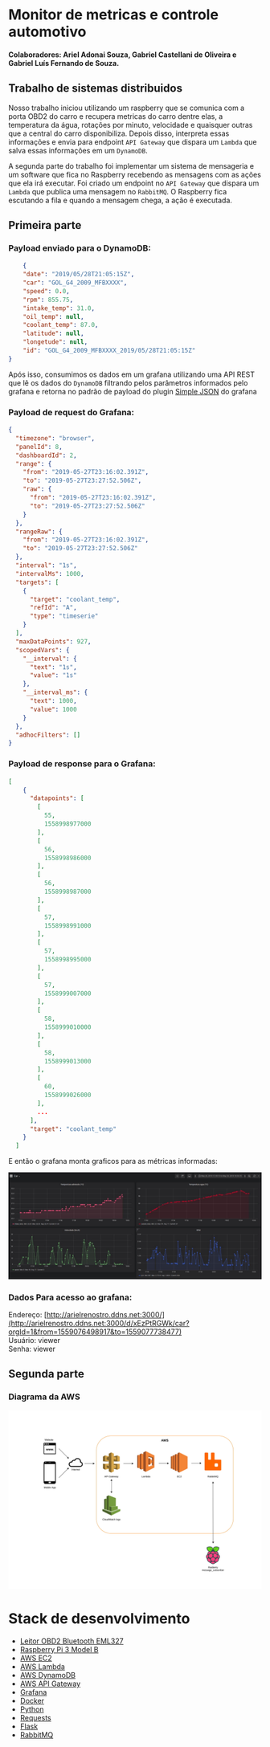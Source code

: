 # Monitor de metricas e controle automotivo

#### Colaboradores: Ariel Adonai Souza, Gabriel Castellani de Oliveira e Gabriel Luís Fernando de Souza.

## Trabalho de sistemas distribuidos

Nosso trabalho iniciou utilizando um raspberry que se comunica com a porta OBD2 do carro e recupera metricas do carro dentre elas, a temperatura da água, rotações por minuto, velocidade e quaisquer outras que a central do carro disponibiliza. Depois disso, interpreta essas informações e envia para endpoint `API Gateway` que dispara um `Lambda` que salva essas informações em um `DynamoDB`.

A segunda parte do trabalho foi implementar um sistema de mensageria e um software que fica no Raspberry recebendo as mensagens com as ações que ela irá executar. Foi criado um endpoint no `API Gateway` que dispara um `Lambda` que publica uma mensagem no `RabbitMQ`. O Raspberry fica escutando a fila e quando a mensagem chega, a ação é executada.

## Primeira parte
### Payload enviado para o DynamoDB:
```json
    {
	"date": "2019/05/28T21:05:15Z",
	"car": "GOL_G4_2009_MFBXXXX",
	"speed": 0.0,
	"rpm": 855.75,
	"intake_temp": 31.0,
	"oil_temp": null,
	"coolant_temp": 87.0,
	"latitude": null,
	"longetude": null,
	"id": "GOL_G4_2009_MFBXXXX_2019/05/28T21:05:15Z"
}
```

Após isso, consumimos os dados em um grafana utilizando uma API REST que lê os dados do `DynamoDB` filtrando pelos parâmetros informados pelo grafana e retorna no padrão de payload do plugin [Simple JSON](https://grafana.com/plugins/grafana-simple-json-datasource) do grafana

### Payload de request do Grafana:
```json
{
  "timezone": "browser",
  "panelId": 8,
  "dashboardId": 2,
  "range": {
    "from": "2019-05-27T23:16:02.391Z",
    "to": "2019-05-27T23:27:52.506Z",
    "raw": {
      "from": "2019-05-27T23:16:02.391Z",
      "to": "2019-05-27T23:27:52.506Z"
    }
  },
  "rangeRaw": {
    "from": "2019-05-27T23:16:02.391Z",
    "to": "2019-05-27T23:27:52.506Z"
  },
  "interval": "1s",
  "intervalMs": 1000,
  "targets": [
    {
      "target": "coolant_temp",
      "refId": "A",
      "type": "timeserie"
    }
  ],
  "maxDataPoints": 927,
  "scopedVars": {
    "__interval": {
      "text": "1s",
      "value": "1s"
    },
    "__interval_ms": {
      "text": 1000,
      "value": 1000
    }
  },
  "adhocFilters": []
}

```

### Payload de response para o Grafana:
```json
[
    {
      "datapoints": [
        [
          55,
          1558998977000
        ],
        [
          56,
          1558998986000
        ],
        [
          56,
          1558998987000
        ],
        [
          57,
          1558998991000
        ],
        [
          57,
          1558998995000
        ],
        [
          57,
          1558999007000
        ],
        [
          58,
          1558999010000
        ],
        [
          58,
          1558999013000
        ],
        [
          60,
          1558999026000
        ],
        ...
      ],
      "target": "coolant_temp"
    }
  ]
```

E então o grafana monta graficos para as métricas informadas:

![imagem-grafana](https://github.com/arielrenostro/car-messages/blob/master/resources/f45d3ea3-0398-4ab0-993a-5e21ddaada3f.jpeg)

### Dados Para acesso ao grafana:

Endereço: [http://arielrenostro.ddns.net:3000/](http://arielrenostro.ddns.net:3000/d/xEzPtRGWk/car?orgId=1&from=1559076498917&to=1559077738477)  
Usuário: viewer  
Senha: viewer 

## Segunda parte
### Diagrama da AWS
![imagem-diagrama](https://github.com/arielrenostro/car-messages/blob/master/resources/diagram.jpg)


# Stack de desenvolvimento

* [Leitor OBD2 Bluetooth EML327](https://www.elmelectronics.com/wp-content/uploads/2016/07/ELM327DS.pdf)
* [Raspberry Pi 3 Model B](https://www.raspberrypi.org/)
* [AWS EC2](https://aws.amazon.com/pt/ec2/)
* [AWS Lambda](https://aws.amazon.com/pt/lambda/)
* [AWS DynamoDB](https://aws.amazon.com/pt/dynamodb/)
* [AWS API Gateway](https://aws.amazon.com/pt/api-gateway/)
* [Grafana](https://grafana.com/)
* [Docker](https://hub.docker.com/)
* [Python](https://www.python.org/)
* [Requests](https://2.python-requests.org/en/master/)
* [Flask](http://flask.pocoo.org/)
* [RabbitMQ](https://www.rabbitmq.com/)